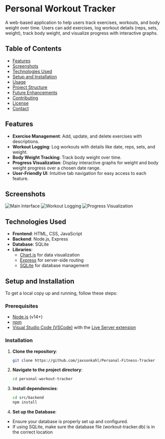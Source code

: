 # Personal Workout Tracker

A web-based application to help users track exercises, workouts, and body weight over time. Users can add exercises, log workout details (reps, sets, weight), track body weight, and visualize progress with interactive graphs.

## Table of Contents
- [Features](#features)
- [Screenshots](#screenshots)
- [Technologies Used](#technologies-used)
- [Setup and Installation](#setup-and-installation)
- [Usage](#usage)
- [Project Structure](#project-structure)
- [Future Enhancements](#future-enhancements)
- [Contributing](#contributing)
- [License](#license)
- [Contact](#contact)

## Features
- **Exercise Management**: Add, update, and delete exercises with descriptions.
- **Workout Logging**: Log workouts with details like date, reps, sets, and weight.
- **Body Weight Tracking**: Track body weight over time.
- **Progress Visualization**: Display interactive graphs for weight and body weight progress over a chosen date range.
- **User-Friendly UI**: Intuitive tab navigation for easy access to each feature.

## Screenshots
![Main Interface](link-to-screenshot-main.png)
![Workout Logging](link-to-screenshot-workout.png)
![Progress Visualization](link-to-screenshot-progress.png)

## Technologies Used
- **Frontend**: HTML, CSS, JavaScript
- **Backend**: Node.js, Express
- **Database**: SQLite
- **Libraries**:
  - [Chart.js](https://www.chartjs.org/) for data visualization
  - [Express](https://expressjs.com/) for server-side routing
  - [SQLite](https://www.sqlite.org/) for database management

## Setup and Installation

To get a local copy up and running, follow these steps:

### Prerequisites
- [Node.js](https://nodejs.org/en/download/) (v14+)
- [npm](https://www.npmjs.com/get-npm)
- [Visual Studio Code (VSCode)](https://code.visualstudio.com/) with the [Live Server extension](https://marketplace.visualstudio.com/items?itemName=ritwickdey.LiveServer)

### Installation
1. **Clone the repository**:
   ```bash
   git clone https://github.com/jaxsonkahl/Personal-Fitness-Tracker
   ```
2. **Navigate to the project directory**:
    ```bash
    cd personal-workout-tracker
    ```
3. **Install dependencies**:
    ```bash
    cd src/backend
    npm install
    ```
4. **Set up the Database**:
- Ensure your database is properly set up and configured.
- If using SQLite, make sure the database file (workout-tracker.db) is in the correct location

